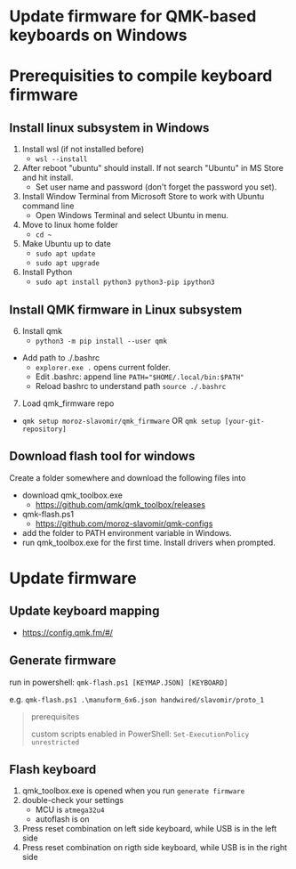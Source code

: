 # Update firmware for QMK-based keyboards on Windows

# Prerequisities to compile keyboard firmware

## Install linux subsystem in Windows
1. Install wsl (if not installed before)
   - `wsl --install` 
2. After reboot "ubuntu" should install. If not search "Ubuntu" in MS Store and hit install.
   - Set user name and password (don't forget the password you set).
3. Install Window Terminal from Microsoft Store to work with Ubuntu command line
   - Open Windows Terminal and select Ubuntu in menu. 
4. Move to linux home folder
   - `cd ~`
5. Make Ubuntu up to date
   - `sudo apt update` 
   - `sudo apt upgrade`
6. Install Python 
   - `sudo apt install python3 python3-pip ipython3`

## Install QMK firmware in Linux subsystem
6. Install qmk
   - `python3 -m pip install --user qmk`
- Add path to ./.bashrc
    - `explorer.exe .` opens current folder. 
    - Edit .bashrc: append line `PATH="$HOME/.local/bin:$PATH"`
    - Reload bashrc to understand path `source ./.bashrc`
7. Load qmk_firmware repo
  - `qmk setup moroz-slavomir/qmk_firmware` OR `qmk setup [your-git-repository]`

## Download flash tool for windows
Create a folder somewhere and download the following files into
- download qmk_toolbox.exe
  - https://github.com/qmk/qmk_toolbox/releases
- qmk-flash.ps1 
  - https://github.com/moroz-slavomir/qmk-configs
- add the folder to PATH environment variable in Windows.
- run qmk_toolbox.exe for the first time. Install drivers when prompted.


# Update firmware

## Update keyboard mapping
- https://config.qmk.fm/#/


## Generate firmware 

run in powershell:
`qmk-flash.ps1 [KEYMAP.JSON] [KEYBOARD]`

e.g. `qmk-flash.ps1 .\manuform_6x6.json handwired/slavomir/proto_1`

> prerequisites
> 
> custom scripts enabled in PowerShell: `Set-ExecutionPolicy unrestricted`


## Flash keyboard

1. qmk_toolbox.exe is opened when you run `generate firmware`
2. double-check your settings
   - MCU is `atmega32u4`
   - autoflash is on
3. Press reset combination on left side keyboard, while USB is in the left side
4. Press reset combination on rigth side keyboard, while USB is in the right side

